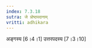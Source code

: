 ```yaml
---
index: 7.3.18
sutra: जे प्रोष्ठपदानाम्
vritti: adhikara
---
```


 अङ्गस्य [6।4।1]  उत्तरपदस्य [7।3।10] 